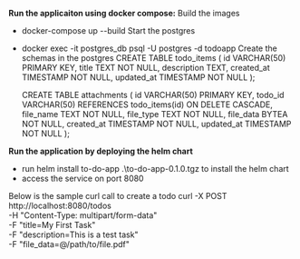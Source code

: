 **Run the applicaiton using docker compose:**
  Build the images
  - docker-compose up --build
  Start the postgres
  - docker exec -it postgres_db psql -U postgres -d todoapp
  Create the schemas in the postgres
    CREATE TABLE todo_items (
        id VARCHAR(50) PRIMARY KEY,
        title TEXT NOT NULL,
        description TEXT,
        created_at TIMESTAMP NOT NULL,
        updated_at TIMESTAMP NOT NULL
    );
    
    CREATE TABLE attachments (
        id VARCHAR(50) PRIMARY KEY,
        todo_id VARCHAR(50) REFERENCES todo_items(id) ON DELETE CASCADE,
        file_name TEXT NOT NULL,
        file_type TEXT NOT NULL,
        file_data BYTEA NOT NULL,
        created_at TIMESTAMP NOT NULL,
    	updated_at TIMESTAMP NOT NULL
    );

**Run the application by deploying the helm chart**
  - run helm install to-do-app .\to-do-app-0.1.0.tgz to install the helm chart
  - access the service on port 8080

Below is the sample curl call to create a todo
curl -X POST http://localhost:8080/todos \
  -H "Content-Type: multipart/form-data" \
  -F "title=My First Task" \
  -F "description=This is a test task" \
  -F "file_data=@/path/to/file.pdf"
